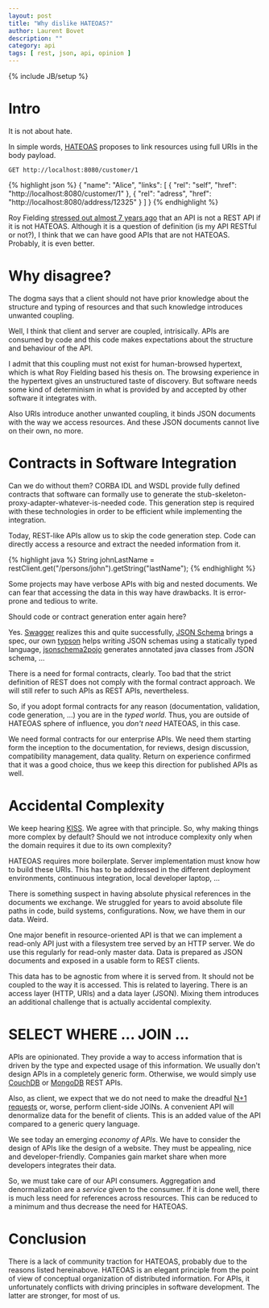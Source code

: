 ```yaml
---
layout: post
title: "Why dislike HATEOAS?"
author: Laurent Bovet
description: ""
category: api
tags: [ rest, json, api, opinion ]
---
```

{% include JB/setup %}

# Intro

It is not about hate.

In simple words, [HATEOAS](https://en.wikipedia.org/wiki/HATEOAS) proposes to link resources using full URIs in the body payload.

```
GET http://localhost:8080/customer/1
```
{% highlight json %}
{
  "name": "Alice",
  "links": [ {
    "rel": "self",
    "href": "http://localhost:8080/customer/1"
  }, {
    "rel": "adress",
    "href": "http://localhost:8080/address/12325"
  } ]
}
{% endhighlight %}

Roy Fielding [stressed out almost 7 years ago](http://roy.gbiv.com/untangled/2008/rest-apis-must-be-hypertext-driven) that an API is not a REST API if it is not HATEOAS. Although it is a question of definition (is my API RESTful or not?), I think that we can have good APIs that are not HATEOAS. Probably, it is even better.

# Why disagree?

The dogma says that a client should not have prior knowledge about the structure and typing of resources and that such knowledge introduces unwanted coupling.

Well, I think that client and server are coupled, intrisically. APIs are consumed by code and this code makes expectations about the structure and behaviour of the API.

I admit that this coupling must not exist for human-browsed hypertext, which is what Roy Fielding based his thesis on. The browsing experience in the hypertext gives an unstructured taste of discovery. But software needs some kind of determinism in what is provided by and accepted by other software it integrates with.

Also URIs introduce another unwanted coupling, it binds JSON documents with the way we access resources. And these JSON documents cannot live on their own, no more.

# Contracts in Software Integration

Can we do without them? CORBA IDL and WSDL provide fully defined contracts that software can formally use to generate the stub-skeleton-proxy-adapter-whatever-is-needed code. This generation step is required with these technologies in order to be efficient while implementing the integration.

Today, REST-like APIs allow us to skip the code generation step. Code can directly access a resource and extract the needed information from it.

{% highlight java %}
String johnLastName = restClient.get("/persons/john").getString("lastName");
{% endhighlight %}

Some projects may have verbose APIs with big and nested documents. We can fear that accessing the data in this way have drawbacks. It is error-prone and tedious to write.

Should code or contract generation enter again here?

Yes. [Swagger](http://swagger.io/) realizes this and quite successfully, [JSON Schema](http://json-schema.org) brings a spec, our own [typson](https://github.com/lbovet/typson) helps writing JSON schemas using a statically typed language, [jsonschema2pojo](http://www.jsonschema2pojo.org/) generates annotated java classes from JSON schema, ...

There is a need for formal contracts, clearly. Too bad that the strict definition of REST does not comply with the formal contract approach. We will still refer to such APIs as REST APIs, nevertheless.

So, if you adopt formal contracts for any reason (documentation, validation, code generation, ...) you are in the _typed world_. Thus, you are outside of HATEOAS sphere of influence, you _don't need_ HATEOAS, in this case.

We need formal contracts for our enterprise APIs. We need them starting form the inception to the documentation, for reviews, design discussion, compatibility management, data quality. Return on experience confirmed that it was a good choice, thus we keep this direction for published APIs as well.

# Accidental Complexity

We keep hearing [KISS](https://en.wikipedia.org/wiki/KISS_principle). We agree with that principle. So, why making things more complex by default? Should we not introduce complexity only when the domain requires it due to its own complexity?

HATEOAS requires more boilerplate. Server implementation must know how to build these URIs. This has to be addressed in the different deployment environments, continuous integration, local developer laptop, ...

There is something suspect in having absolute physical references in the documents we exchange. We struggled for years to avoid absolute file paths in code, build systems, configurations. Now, we have them in our data. Weird.

One major benefit in resource-oriented API is that we can implement a read-only API just with a filesystem tree served by an HTTP server. We do use this regularly for read-only master data. Data is prepared as JSON documents and exposed in a usable form to REST clients.

This data has to be agnostic from where it is served from. It should not be coupled to the way it is accessed. This is related to layering. There is an access layer (HTTP, URIs) and a data layer (JSON). Mixing them introduces an additional challenge that is actually accidental complexity.

# SELECT WHERE ... JOIN ...

APIs are opinionated. They provide a way to access information that is driven by the type and expected usage of this information. We usually don't design APIs in a completely generic form. Otherwise, we would simply use [CouchDB](http://couchdb.apache.org/) or [MongoDB](http://docs.mongodb.org/ecosystem/tools/http-interfaces/) REST APIs.

Also, as client, we expect that we do not need to make the dreadful [N+1 requests](http://www.infoq.com/articles/N-Plus-1) or, worse, perform client-side JOINs. A convenient API will denormalize data for the benefit of clients. This is an added value of the API compared to a generic query language.

We see today an emerging _economy of APIs_. We have to consider the design of APIs like the design of a website. They must be appealing, nice and developer-friendly. Companies gain market share when more developers integrates their data.

So, we must take care of our API consumers. Aggregation and denormalization are a _service_ given to the consumer. If it is done well, there is much less need for references across resources. This can be reduced to a minimum and thus decrease the need for HATEOAS.

# Conclusion

There is a lack of community traction for HATEOAS, probably due to the reasons listed hereinabove. HATEOAS is an elegant principle from the point of view of conceptual organization of distributed information. For APIs, it unfortunately conflicts with driving principles in software development. The latter are stronger, for most of us.
